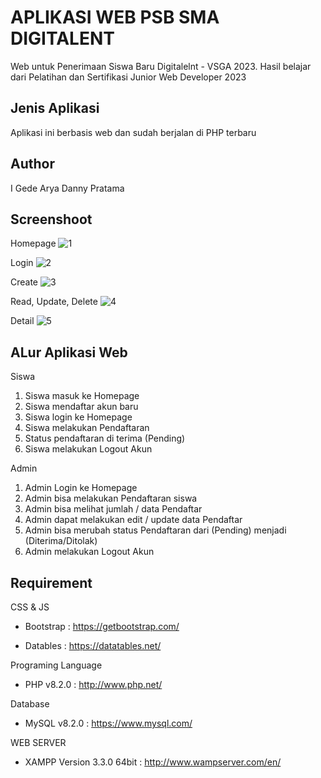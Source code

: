 # APLIKASI WEB PSB SMA DIGITALENT

Web untuk Penerimaan Siswa Baru Digitalelnt - VSGA 2023. Hasil belajar dari Pelatihan dan Sertifikasi Junior Web Developer 2023

## Jenis Aplikasi

Aplikasi ini berbasis web dan sudah berjalan di PHP terbaru

## Author

I Gede Arya Danny Pratama

## Screenshoot

Homepage
![1](https://user-images.githubusercontent.com/75374189/224322176-de683751-e232-4ca1-a66b-a342153e1b6b.png)

Login
![2](https://user-images.githubusercontent.com/75374189/224322261-240cda71-4d2b-49a9-9b87-82e463b63294.png)

Create
![3](https://user-images.githubusercontent.com/75374189/224322341-4977e224-2f47-4d8b-a439-828768ff0172.png)

Read, Update, Delete
![4](https://user-images.githubusercontent.com/75374189/224322428-ee2c9bdc-0ef7-416c-9bdd-bfe12fb0e53f.png)

Detail
![5](https://user-images.githubusercontent.com/75374189/224322486-97aa6b28-43a7-4d65-9ae6-0eb8b7860a76.png)


## ALur Aplikasi Web

Siswa <br>
1. Siswa masuk ke Homepage
2. Siswa mendaftar akun baru
3. Siswa login ke Homepage
4. Siswa melakukan Pendaftaran
5. Status pendaftaran di terima (Pending)
6. Siswa melakukan Logout Akun

Admin <br>
1. Admin Login ke Homepage
2. Admin bisa melakukan Pendaftaran siswa
3. Admin bisa melihat jumlah / data Pendaftar
4. Admin dapat melakukan edit / update data Pendaftar
5. Admin bisa merubah status Pendaftaran dari (Pending) menjadi (Diterima/Ditolak)
6. Admin melakukan Logout Akun


## Requirement

CSS & JS

- Bootstrap : https://getbootstrap.com/

- Datables : https://datatables.net/

Programing Language

- PHP v8.2.0 : http://www.php.net/

Database

- MySQL v8.2.0 : https://www.mysql.com/

WEB SERVER

- XAMPP Version 3.3.0 64bit : http://www.wampserver.com/en/


